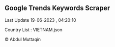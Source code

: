 

## Google Trends Keywords Scraper 
 
Last Update 19-06-2023 , 04:20:10

Country List :
VIETNAM.json



© Abdul Muttaqin 
